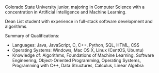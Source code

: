 Colorado State University junior, majoring in Computer Science with a concentration in Artificial Intelligence and Machine Learning.

Dean List student with experience in full-stack software development and algorithms.

Summary of Qualifications:
* Languages: Java, JavaScript, C, C++, Python, SQL, HTML, CSS
* Operating Systems: Windows, Mac OS X, Linux (CentOS, Ubuntu)
* Knowledge of: Algorithms, Foundations of Machine Learning, Software Engineering, Object-Oriented Programming, Operating Systems,  Programming with C++, Data Structures, Calculus, Linear Algebra
